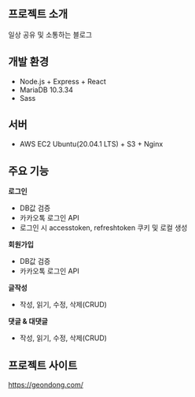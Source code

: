 ## 프로젝트 소개
일상 공유 및 소통하는 블로그

## 개발 환경
- Node.js + Express + React
- MariaDB 10.3.34
- Sass

## 서버
- AWS EC2 Ubuntu(20.04.1 LTS) + S3 + Nginx 

## 주요 기능
 **로그인**
 - DB값 검증
 - 카카오톡 로그인 API
 - 로그인 시 accesstoken, refreshtoken 쿠키 및 로컬 생성
 
**회원가입**
 - DB값 검증
 - 카카오톡 로그인 API

**글작성**
 - 작성, 읽기, 수정, 삭제(CRUD)
 
 **댓글 & 대댓글**
 - 작성, 읽기, 수정, 삭제(CRUD)
## 프로젝트 사이트
https://geondong.com/
